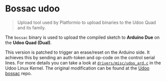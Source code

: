 # Bossac udoo
> Upload tool used by Platformio to upload binaries to the Udoo Quad and its family.

The `bossac` binary is used to upload the compiled sketch to **Arduino Due** on the **Udoo 
Quad (Dual)**.

This version is patched to trigger an erase/reset on the Arduino side.
It achieves this by sending an auth-token and op-code on the control serial lines. 
For more details you can take a look at [`drivers/misc/udoo_ard.c`][udoo-ard] in the Udoo Linux Kernel.
The original modification can be found at the [Udoo bossac][udoo-bossac] repo.


[udoo-ard]: https://github.com/UDOOboard/linux_kernel/blob/3.14-1.0.x-udoo/drivers/misc/udoo_ard.c
[udoo-bossac]: https://github.com/UDOOboard/bossac
